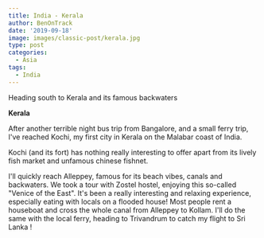 ```yaml
---
title: India - Kerala
author: BenOnTrack
date: '2019-09-18'
image: images/classic-post/kerala.jpg
type: post
categories:
  - Asia
tags:
  - India
---
```



Heading south to Kerala and its famous backwaters

<b> Kerala </b>

After another terrible night bus trip from Bangalore, and a small ferry trip, I've reached Kochi, my first city in Kerala on the Malabar coast of India.

Kochi (and its fort) has nothing really interesting to offer apart from its lively fish market and unfamous chinese fishnet.



I'll quickly reach Alleppey, famous for its beach vibes, canals and backwaters. We took a tour with Zostel hostel, enjoying this so-called "Venice of the East". It's been a really interesting and relaxing experience, especially eating with locals on a flooded house! Most people rent a houseboat and cross the whole canal from Alleppey to Kollam. I'll do the same with the local ferry, heading to Trivandrum to catch my flight to Sri Lanka !




